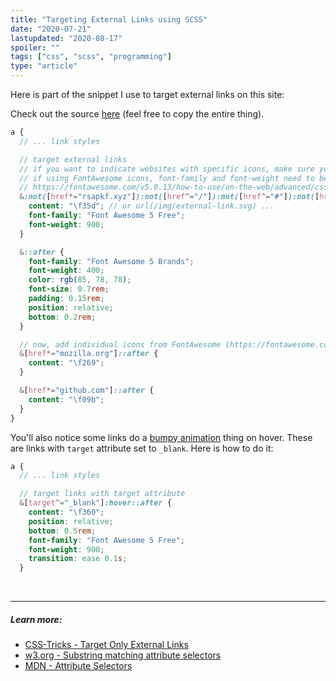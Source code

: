 ```yaml
---
title: "Targeting External Links using SCSS"
date: "2020-07-21"
lastupdated: "2020-08-17"
spoiler: ""
tags: ["css", "scss", "programming"]
type: "article"
---
```


Here is part of the snippet I use to target external links on this site:

Check out the source [here](https://github.com/rsapkf/rsapkf.xyz/blob/master/src/styles/index.scss#L46) (feel free to copy the entire thing).

```scss
a {
  // ... link styles

  // target external links
  // if you want to indicate websites with specific icons, make sure you add them here
  // if using FontAwesome icons, font-family and font-weight need to be set based on whether you are using Brand or Regular icons
  // https://fontawesome.com/v5.0.13/how-to-use/on-the-web/advanced/css-pseudo-elements
  &:not([href*="rsapkf.xyz"]):not([href^="/"]):not([href^="#"]):not([href*="mozilla.org"]):not([href*="github.com"])::after {
    content: "\f35d"; // or url(/img/external-link.svg) ...
    font-family: "Font Awesome 5 Free";
    font-weight: 900;
  }

  &::after {
    font-family: "Font Awesome 5 Brands";
    font-weight: 400;
    color: rgb(85, 78, 78);
    font-size: 0.7rem;
    padding: 0.15rem;
    position: relative;
    bottom: 0.2rem;
  }

  // now, add individual icons from FontAwesome (https://fontawesome.com/cheatsheet)
  &[href*="mozilla.org"]::after {
    content: "\f269";
  }

  &[href*="github.com"]::after {
    content: "\f09b";
  }
}
```

You'll also notice some links do a <a href="https://example.org/" target="_blank" rel="noopener noreferrer">bumpy animation</a> thing on hover. These are links with `target` attribute set to `_blank`. Here is how to do it:

```scss
a {
  // ... link styles

  // target links with target attribute
  &[target^="_blank"]:hover::after {
    content: "\f360";
    position: relative;
    bottom: 0.5rem;
    font-family: "Font Awesome 5 Free";
    font-weight: 900;
    transition: ease 0.1s;
  }
```

<br />

---

##### Learn more:

- [CSS-Tricks - Target Only External Links](https://css-tricks.com/snippets/jquery/target-only-external-links/)
- [w3.org - Substring matching attribute selectors](https://www.w3.org/TR/selectors/#attribute-substrings)
- [MDN - Attribute Selectors](https://developer.mozilla.org/en-US/docs/Web/CSS/Attribute_selectors)
